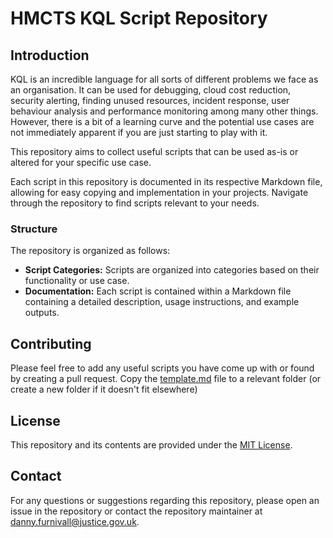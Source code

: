 # HMCTS KQL Script Repository

## Introduction
KQL is an incredible language for all sorts of different problems we face as an organisation. It can be used for debugging, cloud cost reduction, security alerting, finding unused resources, incident response, user behaviour analysis and performance monitoring among many other things.
However, there is a bit of a learning curve and the potential use cases are not immediately apparent if you are just starting to play with it.

This repository aims to collect useful scripts that can be used as-is or altered for your specific use case.

Each script in this repository is documented in its respective Markdown file, allowing for easy copying and implementation in your projects. Navigate through the repository to find scripts relevant to your needs.

### Structure
The repository is organized as follows:
- **Script Categories:** Scripts are organized into categories based on their functionality or use case.
- **Documentation:** Each script is contained within a Markdown file containing a detailed description, usage instructions, and example outputs.

## Contributing
Please feel free to add any useful scripts you have come up with or found by creating a pull request.
Copy the [template.md](/scripts/template.md) file to a relevant folder (or create a new folder if it doesn't fit elsewhere)

## License
This repository and its contents are provided under the [MIT License](LICENSE).

## Contact
For any questions or suggestions regarding this repository, please open an issue in the repository or contact the repository maintainer at [danny.furnivall@justice.gov.uk](mailto:danny.furnivall@justice.gov.uk).


